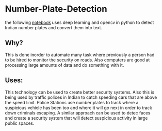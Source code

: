 # Number-Plate-Detection

the following [notebook](https://colab.research.google.com/drive/1fh6fEAa5jyBRKHa2A-r0rnwy3piXhIZS?usp=sharing) uses deep learning and opencv in python to detect Indian number plates and convert them into text.

## Why?
This is done inorder to automate many task where previously a person had to be hired to monitor the security on roads. Also computers are good at processing large amounts of data and do something with it.

## Uses:
This technology can be used to create better security systems.
Also this is being used by traffic polices in Indian to catch speeding cars that are above the speed limit.
Police Stations use number plates to track where a suspicious vehicle has been too and where it will go next in order to track down criminals escaping.
A similar approach can be used to detec faces and create a security system that will detect suspicious activity in large public spaces.
